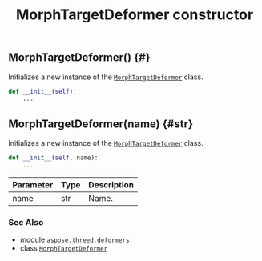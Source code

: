 ﻿---
title: MorphTargetDeformer constructor
second_title: Aspose.3D for Python via .NET API References
description: 
type: docs
weight: 10
url: /python-net/aspose.threed.deformers/morphtargetdeformer/__init__/
is_root: false
---

## MorphTargetDeformer() {#}

Initializes a new instance of the [`MorphTargetDeformer`](/3d/python-net/aspose.threed.deformers/morphtargetdeformer) class.



```python
def __init__(self):
    ...
```




## MorphTargetDeformer(name) {#str}

Initializes a new instance of the [`MorphTargetDeformer`](/3d/python-net/aspose.threed.deformers/morphtargetdeformer) class.



```python
def __init__(self, name):
    ...
```


| Parameter | Type | Description |
| :- | :- | :- |
| name | str | Name. |



### See Also
* module [`aspose.threed.deformers`](../../)
* class [`MorphTargetDeformer`](/3d/python-net/aspose.threed.deformers/morphtargetdeformer)
